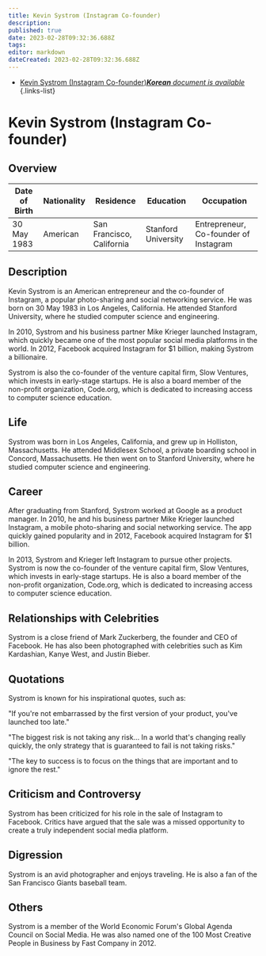 ```yaml
---
title: Kevin Systrom (Instagram Co-founder)
description: 
published: true
date: 2023-02-28T09:32:36.688Z
tags: 
editor: markdown
dateCreated: 2023-02-28T09:32:36.688Z
---
```


- [Kevin Systrom (Instagram Co-founder)***Korean** document is available*](/ko/Knowledge-base/Dictionary/Person/kevin-systrom-instagram-co-founder)
{.links-list}


# Kevin Systrom (Instagram Co-founder)

## Overview

| Date of Birth | Nationality | Residence | Education | Occupation |
| ------------- | ----------- | --------- | --------- | ---------- |
| 30 May 1983   | American    | San Francisco, California | Stanford University | Entrepreneur, Co-founder of Instagram |

## Description

Kevin Systrom is an American entrepreneur and the co-founder of Instagram, a popular photo-sharing and social networking service. He was born on 30 May 1983 in Los Angeles, California. He attended Stanford University, where he studied computer science and engineering.

In 2010, Systrom and his business partner Mike Krieger launched Instagram, which quickly became one of the most popular social media platforms in the world. In 2012, Facebook acquired Instagram for $1 billion, making Systrom a billionaire.

Systrom is also the co-founder of the venture capital firm, Slow Ventures, which invests in early-stage startups. He is also a board member of the non-profit organization, Code.org, which is dedicated to increasing access to computer science education.

## Life

Systrom was born in Los Angeles, California, and grew up in Holliston, Massachusetts. He attended Middlesex School, a private boarding school in Concord, Massachusetts. He then went on to Stanford University, where he studied computer science and engineering.

## Career

After graduating from Stanford, Systrom worked at Google as a product manager. In 2010, he and his business partner Mike Krieger launched Instagram, a mobile photo-sharing and social networking service. The app quickly gained popularity and in 2012, Facebook acquired Instagram for $1 billion.

In 2013, Systrom and Krieger left Instagram to pursue other projects. Systrom is now the co-founder of the venture capital firm, Slow Ventures, which invests in early-stage startups. He is also a board member of the non-profit organization, Code.org, which is dedicated to increasing access to computer science education.

## Relationships with Celebrities

Systrom is a close friend of Mark Zuckerberg, the founder and CEO of Facebook. He has also been photographed with celebrities such as Kim Kardashian, Kanye West, and Justin Bieber.

## Quotations

Systrom is known for his inspirational quotes, such as:

"If you're not embarrassed by the first version of your product, you've launched too late."

"The biggest risk is not taking any risk... In a world that's changing really quickly, the only strategy that is guaranteed to fail is not taking risks."

"The key to success is to focus on the things that are important and to ignore the rest."

## Criticism and Controversy

Systrom has been criticized for his role in the sale of Instagram to Facebook. Critics have argued that the sale was a missed opportunity to create a truly independent social media platform.

## Digression

Systrom is an avid photographer and enjoys traveling. He is also a fan of the San Francisco Giants baseball team.

## Others

Systrom is a member of the World Economic Forum's Global Agenda Council on Social Media. He was also named one of the 100 Most Creative People in Business by Fast Company in 2012.